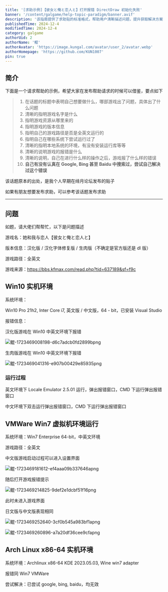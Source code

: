 ```yaml
---
title: '[求助示例]【彼女と俺と恋人と】打开报错 DirectDraw 初始化失败'
banner: '/content/galgame/help-topic-paradigm/banner.avif'
description: '该指南提供了求助贴的标准格式，帮助用户清晰描述问题，提升获取解决方案的效率。求助时需在标题中明确 游戏名、问题类型及具体错误，正文应包含 游戏来源、版本信息、运行环境（操作系统、语言设置、游戏路径是否全英文）、报错信息及错误出现的操作流程。此外，列举 已尝试的解决方案（如使用 Locale Emulator、CMD 运行、不同系统环境测试等）能避免重复建议。'
publishedTime: 2024-12-4
modifiedTime: 2024-12-4
category: galgame
authorUid: 2
authorName: '鲲'
authorAvatar: 'https://image.kungal.com/avatar/user_2/avatar.webp'
authorHomepage: 'https://github.com/KUN1007'
pin: true
---
```


## 简介

下面是一个请求帮助的示例，希望大家在发布帮助请求的时候可以借鉴，要点如下

> 1. 在话题的标题中表明自己想要做什么，哪部游戏出了问题，具体出了什么问题
> 2. 清晰的指明游戏名字是什么
> 3. 指明游戏资源从哪里来的
> 4. 指明游戏的版本信息
> 5. 指明自己的游戏路径是否是全英文运行的
> 6. 指明自己在哪些系统下尝试运行过了
> 7. 清晰的指明本地系统的环境，有没有安装运行库等等
> 8. 清晰的说明游戏的报错是什么
> 9. 清晰的说明，自己在进行什么样的操作之后，游戏报了什么样的错误
> 10. **自己有没有认真在 Google, Bing 甚至 Baidu 中搜索过，尝试自己解决过这个错误**

该话题原本的出处，是我个人早期在绯月论坛发布的贴子

如果有朋友想要发布求助，可以参考该话题发布求助

------

## 问题

如题，请大佬们帮帮忙，以下是问题描述

游戏名：她和我与恋人【彼女と俺と恋人と】

版本信息：汉化版 / 汉化字体修复版 / 生肉版（不确定是官方版还是 dl 版）

游戏路径：全英文

游戏来源：https://bbs.kfmax.com/read.php?tid=637189&sf=f9c

## Win10 实机环境

系统环境：

Win10 Pro 21h2, Inter Core i7, 英文版 / 中文版，64 - bit，已安装 Visual Studio

报错信息：

汉化版游戏在 Win10 中英文环境下报错

![鲲-1723469008198-d6c7adcb0fd2899bpng](https://image.kungal.com/topic/user_2/%E9%B2%B2-1723469008281.webp)

生肉版游戏在 Win10 中英文环境下报错

![鲲-1723469041316-e907b00429e85935png](https://image.kungal.com/topic/user_2/%E9%B2%B2-1723469041634.webp)

### 运行过程

英文环境下 Locale Emulator 2.5.01 运行，弹出报错窗口，CMD 下运行弹出报错窗口

中文环境下双击运行弹出报错窗口，CMD 下运行弹出报错窗口

## VMWare Win7 虚拟机环境运行

系统环境：Win7 Enterprise 64-bit，中英文环境

游戏路径：全英文

中文版游戏启动过程可以进入设置界面

![鲲-1723469181612-ef4aaa09b337646apng](https://image.kungal.com/topic/user_2/%E9%B2%B2-1723469181526.webp)

随后打开游戏报错提示

![鲲-1723469214825-9def2e1dcbf51f16png](https://image.kungal.com/topic/user_2/%E9%B2%B2-1723469215239.webp)

此时未进入游戏界面

日文版与中文版表现相同

![鲲-1723469252640-3cf0b545a983bf1apng](https://image.kungal.com/topic/user_2/%E9%B2%B2-1723469252596.webp)

![鲲-1723469260896-a7a20df36cee9cfapng](https://image.kungal.com/topic/user_2/%E9%B2%B2-1723469261248.webp)



## Arch Linux x86-64 实机环境

系统环境：Archlinux x86-64 KDE 2023.05.03, Wine win7 adapter

报错同 Win7 VMWare

尝试解决：已尝试 google, bing, baidu，均无效
